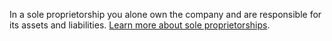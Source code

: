 In a sole proprietorship you alone own the company and are responsible for its assets and liabilities. [Learn more about sole proprietorships](https://business.nj.gov/pages/sole-proprietorship).
